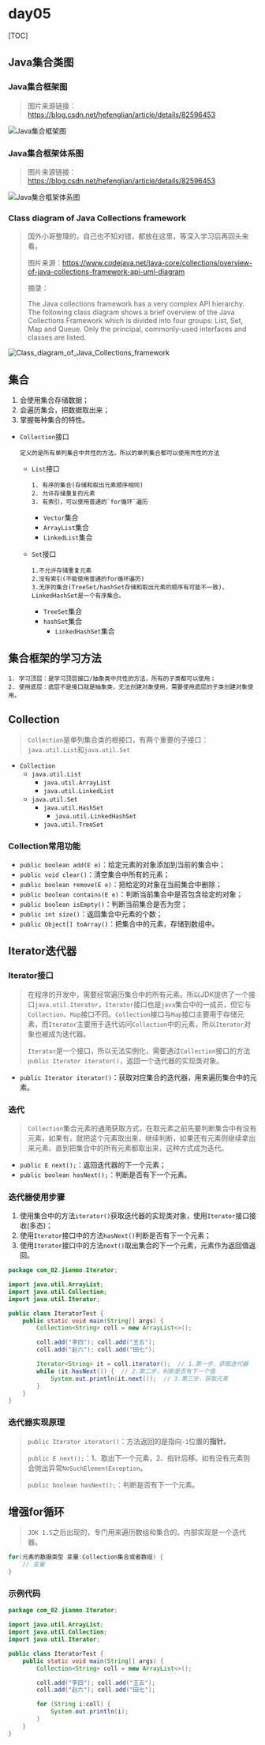 # day05

[TOC]

## Java集合类图

### Java集合框架图

> 图片来源链接：https://blog.csdn.net/hefenglian/article/details/82596453

![Java集合框架图](Picture/01_Java集合框架图.gif)

### Java集合框架体系图

> 图片来源链接：https://blog.csdn.net/hefenglian/article/details/82596453

![Java集合框架体系图](./Picture/02_Java集合框架体系图.png)

### Class diagram of Java Collections framework

> 国外小哥整理的，自己也不知对错，都放在这里，等深入学习后再回头来看。
>
> 图片来源：https://www.codejava.net/java-core/collections/overview-of-java-collections-framework-api-uml-diagram
>
> 摘录：
>
> The Java collections framework has a very complex API hierarchy.
> The following class diagram shows a brief overview of the Java Collections Framework which is divided into four groups: List, Set, Map and Queue. Only the principal, commonly-used interfaces and classes are listed.

![Class_diagram_of_Java_Collections_framework](./Picture/03_Class_diagram_of_Java_Collections_framework.png)

## 集合

1. 会使用集合存储数据；
2. 会遍历集合，把数据取出来；
3. 掌握每种集合的特性。

* `Collection`接口

  ```
  定义的是所有单列集合中共性的方法，所以的单列集合都可以使用共性的方法
  ```
  * `List`接口

      ```
      1. 有序的集合(存储和取出元素顺序相同)
      2. 允许存储重复的元素
      3. 有索引，可以使用普通的`for循环`遍历
      ```

  	* `Vector`集合
  	* `ArrayList`集合
  	* `LinkedList`集合
  	
  * `Set`接口

      ```
      1.不允许存储重复元素
      2.没有索引(不能使用普通的for循环遍历)
      3.无序的集合(TreeSet/hashSet存储和取出元素的顺序有可能不一致)，LinkedHashSet是一个有序集合。
      ```
  	
  	* `TreeSet`集合
  	* `hashSet`集合
  		* `LinkedHashSet`集合

## 集合框架的学习方法

```
1. 学习顶层：是学习顶层接口/抽象类中共性的方法，所有的子类都可以使用；
2. 使用底层：底层不是接口就是抽象类，无法创建对象使用，需要使用底层的子类创建对象使用。
```

## Collection

> `Collection`是单列集合类的根接口，有两个重要的子接口：`java.util.List`和`java.util.Set`

* `Collection`
  * `java.util.List`
    * `java.util.ArrayList`
    * `java.util.LinkedList`
  * `java.util.Set`
    * `java.util.HashSet`
      * `java.util.LinkedHashSet`
    * `java.util.TreeSet`

### Collection常用功能

* `public boolean add(E e)`：给定元素的对象添加到当前的集合中；
* `public void clear()`：清空集合中所有的元素；
* `public boolean remove(E e)`：把给定的对象在当前集合中删除；
* `public boolean contains(E e)`：判断当前集合中是否包含给定的对象；
* `public boolean isEmpty()`：判断当前集合是否为空；
* `public int size()`：返回集合中元素的个数；
* `public Object[] toArray()`：把集合中的元素，存储到数组中。

## Iterator迭代器

### Iterator接口

> 在程序的开发中，需要经常遍历集合中的所有元素。所以JDK提供了一个接口`java.util.Iterator`，`Iterator`接口也是`java`集合中的一成员，但它与`Collection`、`Map`接口不同。`Collection`接口与`Map`接口主要用于存储元素，而`Iterator`主要用于迭代访问`Collection`中的元素，所以`Iterator`对象也被成为迭代器。
>
> `Iterator`是一个接口，所以无法实例化，需要通过`Collection`接口的方法`public Iterator iterator()`，返回一个迭代器的实现类对象。

* `public Iterator iterator()`：获取对应集合的迭代器，用来遍历集合中的元素。

### 迭代

> `Collection`集合元素的通用获取方式，在取元素之前先要判断集合中有没有元素，如果有，就把这个元素取出来，继续判断，如果还有元素则继续拿出来元素。直到把集合中的所有元素都取出来，这种方式成为迭代。

* `public E next();`：返回迭代器的下一个元素；
* `public boolean hasNext();`：判断是否有下一个元素。

### 迭代器使用步骤

1. 使用集合中的方法`iterator()`获取迭代器的实现类对象，使用`Iterator`接口接收(多态)；
2. 使用`Iterator`接口中的方法`hasNext()`判断是否有下一个元素；
3. 使用`Iterator`接口中的方法`next()`取出集合的下一个元素，元素作为返回值返回。

```java
package com_02.jianmo.Iterator;

import java.util.ArrayList;
import java.util.Collection;
import java.util.Iterator;

public class IteratorTest {
	public static void main(String[] args) {
		Collection<String> coll = new ArrayList<>();

		coll.add("李四"); coll.add("王五");
		coll.add("赵六"); coll.add("田七");

		Iterator<String> it = coll.iterator();  // 1.第一步，获取迭代器
		while (it.hasNext()) {  // 2.第二步，判断是否有下一个值
			System.out.println(it.next());  // 3.第三步，获取元素
		}
	}
}
```

### 迭代器实现原理

> `public Iterator iterator()`：方法返回的是指向`-1`位置的**指针**。
>
> `public E next();`：1、取出下一个元素，2、指针后移。如有没有元素则会抛出异常`NoSuchElementException`。
>
> `public boolean hasNext();`：判断是否有下一个元素。

## 增强for循环

> `JDK 1.5`之后出现的，专门用来遍历数组和集合的。内部实现是一个迭代器。

```java
for(元素的数据类型 变量:Collection集合或者数组) {
    // 变量
}
```

### 示例代码

```java
package com_02.jianmo.Iterator;

import java.util.ArrayList;
import java.util.Collection;
import java.util.Iterator;

public class IteratorTest {
	public static void main(String[] args) {
		Collection<String> coll = new ArrayList<>();

		coll.add("李四"); coll.add("王五");
		coll.add("赵六"); coll.add("田七");

		for (String i:coll) {
			System.out.println(i);
		}
	}
}
```

